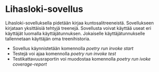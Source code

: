 # Lihasloki-sovellus

Lihasloki-sovelluksella pidetään kirjaa kuntosalitreeneistä. Sovellukseen kirjataan yksittäisiä tehtyjä treenejä. Sovellusta voivat käyttää useat eri käyttäjät luomalla käyttäjätunnuksen. Jokaiselle käyttäjätunnukselle tallennetaan käyttäjän oma treenihistoria.

- Sovellus käynnistetään komennolla *poetry run invoke start*
- Testejä voi ajaa komennolla *poetry run invoke test*
- Testikattavuusraportin voi muodostaa komennolla *poetry run ivoke coverage-report*
